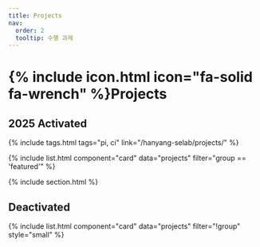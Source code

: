 ```yaml
---
title: Projects
nav:
  order: 2
  tooltip: 수행 과제
---
```


# {% include icon.html icon="fa-solid fa-wrench" %}Projects
## 2025 Activated
{% include tags.html tags="pi, ci" link="/hanyang-selab/projects/" %}


{% include list.html component="card" data="projects" filter="group == 'featured'" %}

{% include section.html %}

## Deactivated

{% include list.html component="card" data="projects" filter="!group" style="small" %}
